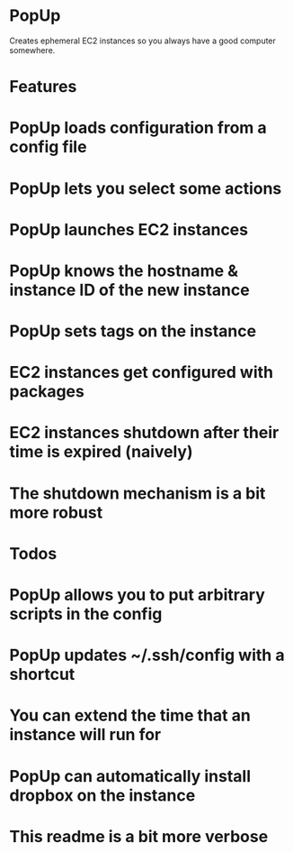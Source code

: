 PopUp 
==========
Creates ephemeral EC2 instances so you always have a good computer somewhere.

# Features #
# PopUp loads configuration from a config file
# PopUp lets you select some actions
# PopUp launches EC2 instances
# PopUp knows the hostname & instance ID of the new instance
# PopUp sets tags on the instance
# EC2 instances get configured with packages
# EC2 instances shutdown after their time is expired (naively)
# The shutdown mechanism is a bit more robust

# Todos #
# PopUp allows you to put arbitrary scripts in the config
# PopUp updates ~/.ssh/config with a shortcut
# You can extend the time that an instance will run for
# PopUp can automatically install dropbox on the instance
# This readme is a bit more verbose
